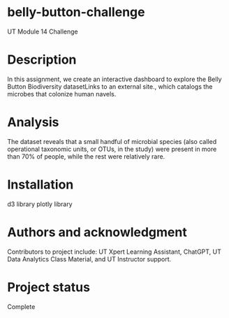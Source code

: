 # belly-button-challenge
UT Module 14 Challenge

# Description
In this assignment, we create an interactive dashboard to explore the Belly Button Biodiversity datasetLinks to an external site., which catalogs the microbes that colonize human navels.


# Analysis
The dataset reveals that a small handful of microbial species (also called operational taxonomic units, or OTUs, in the study) were present in more than 70% of people, while the rest were relatively rare.

# Installation
d3 library
plotly library

# Authors and acknowledgment
Contributors to project include: UT Xpert Learning Assistant, ChatGPT, UT Data Analytics Class Material, and UT Instructor support.

# Project status
Complete